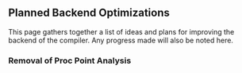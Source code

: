 ## Planned Backend Optimizations



This page gathers together a list of ideas and plans for improving the backend of the compiler. Any progress made will also be noted here.


### Removal of Proc Point Analysis


